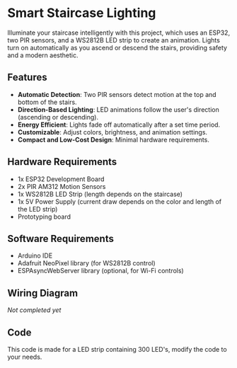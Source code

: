 # Smart Staircase Lighting

Illuminate your staircase intelligently with this project, which uses an ESP32, two PIR sensors, and a WS2812B LED strip to create an animation. Lights turn on automatically as you ascend or descend the stairs, providing safety and a modern aesthetic.

## Features
- **Automatic Detection**: Two PIR sensors detect motion at the top and bottom of the stairs.
- **Direction-Based Lighting**: LED animations follow the user's direction (ascending or descending).
- **Energy Efficient**: Lights fade off automatically after a set time period.
- **Customizable**: Adjust colors, brightness, and animation settings.
- **Compact and Low-Cost Design**: Minimal hardware requirements.

## Hardware Requirements
- 1x ESP32 Development Board
- 2x PIR AM312 Motion Sensors
- 1x WS2812B LED Strip (length depends on the staircase)
- 1x 5V Power Supply (current draw depends on the color and length of the LED strip)
- Prototyping board

## Software Requirements
- Arduino IDE
- Adafruit NeoPixel library (for WS2812B control)
- ESPAsyncWebServer library (optional, for Wi-Fi controls)

## Wiring Diagram
*Not completed yet*

## Code
This code is made for a LED strip containing 300 LED's, modify the code to your needs.